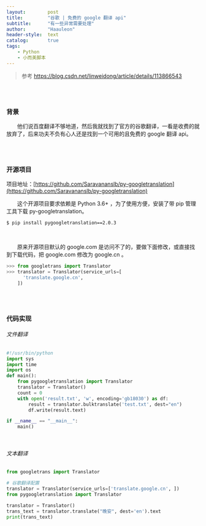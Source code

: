```yaml
---
layout:        post
title:         "谷歌 | 免费的 google 翻译 api"
subtitle:      "有一些异常需要处理"
author:        "Haauleon"
header-style:  text
catalog:       true
tags:
    - Python
    - 小而美脚本
---
```


> 参考 https://blog.csdn.net/linweidong/article/details/113866543

<br><br>

### 背景
&emsp;&emsp;他们说百度翻译不够地道，然后我就找到了官方的谷歌翻译，一看是收费的就放弃了，后来功夫不负有心人还是找到一个可用的且免费的 google 翻译 api。   

<br><br>

### 开源项目
项目地址：[https://github.com/Saravananslb/py-googletranslation](https://github.com/Saravananslb/py-googletranslation)        

&emsp;&emsp;这个开源项目要求依赖是  Python 3.6+ ，为了使用方便，安装了带 pip 管理工具下载 py-googletranslation。    
```
$ pip install pygoogletranslation==2.0.3
```

<br>

&emsp;&emsp;原来开源项目默认的 google.com 是访问不了的，要做下面修改，或直接找到下载代码，把 google.com 修改为 google.cn 。        
```python
>>> from googletrans import Translator
>>> translator = Translator(service_urls=[
      'translate.google.cn',   
    ])
```

<br><br>

### 代码实现
###### 文件翻译
```python
#!/usr/bin/python
import sys
import time
import os
def main():               
	from pygoogletranslation import Translator
	translator = Translator()
	count = 0
	with open('result.txt', 'w', encoding='gb18030') as df:
	    result = translator.bulktranslate('test.txt', dest="en")
	    df.write(result.text)

if __name__ == "__main__":
	main()
```

<br>

###### 文本翻译
```python
from googletrans import Translator

# 谷歌翻译配置
translator = Translator(service_urls=['translate.google.cn', ])
from pygoogletranslation import Translator

translator = Translator()
trans_text = translator.translate("晚安", dest='en').text
print(trans_text)
```